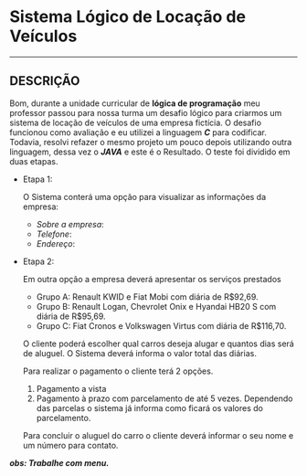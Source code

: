 # Sistema Lógico de Locação de Veículos

---

## DESCRIÇÃO

Bom, durante a unidade curricular de __lógica de programação__ meu professor passou para nossa turma um desafio lógico para criarmos um sistema de locação de veículos de uma empresa fictícia. O desafio funcionou como avaliação e eu utilizei a linguagem __*C*__ para codificar.  Todavia, resolvi refazer o mesmo projeto um pouco depois utilizando outra linguagem, dessa vez o __*JAVA*__ e este é o Resultado. O teste foi dividido em duas etapas.

* Etapa 1:

  O Sistema conterá uma opção para visualizar as informações da empresa:

  * *Sobre a empresa*:
  * *Telefone*:
  * *Endereço*:

* Etapa 2:

  Em outra opção a empresa deverá apresentar os serviços prestados

  * Grupo A: Renault KWID e Fiat Mobi com diária de R$92,69.
  * Grupo B: Renault Logan, Chevrolet Onix e Hyandai HB20 S com diária de R$95,69.
  * Grupo C: Fiat Cronos e Volkswagen Virtus com diária de R$116,70.

  O cliente poderá escolher qual carros deseja alugar e quantos dias será de aluguel. O Sistema deverá informa o valor total das diárias.

  Para realizar o pagamento o cliente terá 2 opções.

  1. Pagamento a vista
  2. Pagamento à prazo com parcelamento de até 5 vezes. Dependendo das parcelas o sistema já informa como ficará os valores do
     parcelamento.

  Para concluir o aluguel do carro o cliente deverá informar o seu nome e um número para contato.

__*obs: Trabalhe com menu.*__ 
